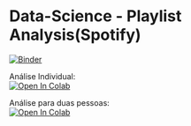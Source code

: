 # Data-Science - Playlist Analysis(Spotify)

[![Binder](https://mybinder.org/badge_logo.svg)](https://mybinder.org/v2/gh/gabrielfas/Spotify-Playlist-Analysis/master)

Análise Individual:\
[![Open In Colab](https://colab.research.google.com/assets/colab-badge.svg)](https://colab.research.google.com/github/gabrielfas/Spotify-Playlist-Analysis/blob/master/colab-notebooks/Spotify_Data_Science.ipynb)

Análise para duas pessoas:\
[![Open In Colab](https://colab.research.google.com/assets/colab-badge.svg)](https://colab.research.google.com/github/gabrielfas/Spotify-Playlist-Analysis/blob/master/colab-notebooks/diversifytests.ipynb)
